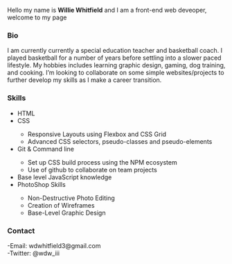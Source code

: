 <p>Hello my name is <b>Willie Whitfield</b> and I am a front-end web deveoper, welcome to my page</p>

<h3>Bio</h3>
I am currently currently a special education teacher and basketball coach. I played basketball for a number of years before settling into a slower paced lifestyle. My hobbies includes learning graphic design, gaming, dog training, and cooking. I’m looking to collaborate on some simple websites/projects to further develop my skills as I make a career transition.

<h3>Skills</h3>
  <ul>
    <li>HTML</li>
    <li>CSS</li>
      <ul>
        <li>Responsive Layouts using Flexbox and CSS Grid</li>
        <li>Advanced CSS selectors, pseudo-classes and pseudo-elements</li>
      </ul>
    <li>Git & Command line</li>
      <ul>
        <li>Set up CSS build process using the NPM ecosystem</li>
        <li>Use of github to collaborate on team projects</li>
      </ul>
  <li>Base level JavaScript knowledge</li>
  <li>PhotoShop Skills</li>
    <ul>
      <li>Non-Destructive Photo Editing</li>
      <li>Creation of Wireframes</li>
      <li>Base-Level Graphic Design</li>
    </ul>
  </ul>
    
<h3>Contact</h3>
-Email: wdwhitfield3@gmail.com<br>
-Twitter: @wdw_iii<br>

<!---
wdwiii/wdwiii is a ✨ special ✨ repository because its `README.md` (this file) appears on your GitHub profile.
You can click the Preview link to take a look at your changes.
--->
